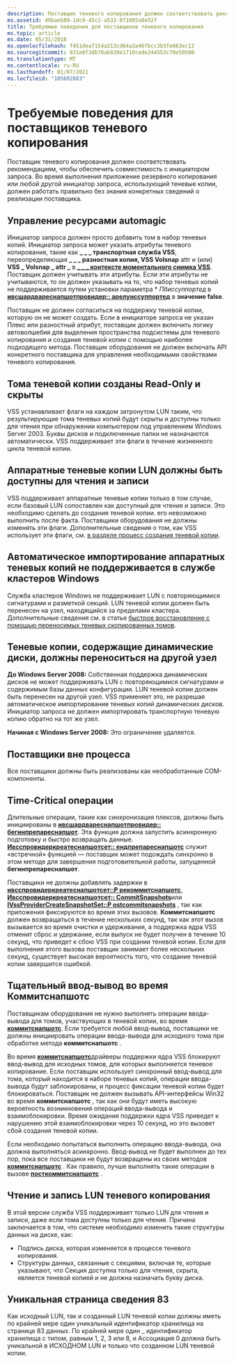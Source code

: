 ```yaml
---
description: Поставщик теневого копирования должен соответствовать рекомендациям, чтобы обеспечить совместимость с инициатором запроса.
ms.assetid: 49baeb89-1dc9-45c2-a532-071085a8e52f
title: Требуемые поведения для поставщиков теневого копирования
ms.topic: article
ms.date: 05/31/2018
ms.openlocfilehash: f451dea7154a313cd64a3a46fbcc3b5fe663ec12
ms.sourcegitcommit: 831e8f3db78ab820e1710cede244553c70e50500
ms.translationtype: MT
ms.contentlocale: ru-RU
ms.lasthandoff: 01/07/2021
ms.locfileid: "105692883"
---
```

# <a name="required-behaviors-for-shadow-copy-providers"></a>Требуемые поведения для поставщиков теневого копирования

Поставщик теневого копирования должен соответствовать рекомендациям, чтобы обеспечить совместимость с инициатором запроса. Во время выполнения приложение резервного копирования или любой другой инициатор запроса, использующий теневые копии, должен работать правильно без знания конкретных сведений о реализации поставщика.

## <a name="automagic-resource-management"></a>Управление ресурсами automagic

Инициатор запроса должен просто добавить том в набор теневых копий. Инициатор запроса может указать атрибуты теневого копирования, такие как **\_ \_ \_ транспортная служба VSS**, переопределяющая **\_ \_ \_ разностная копия, VSS Volsnap** attr и (или) **VSS \_ Volsnap \_ attr \_** в [**\_ \_ \_ контексте моментального снимка VSS**](/windows/desktop/api/Vss/ne-vss-vss_snapshot_context). Поставщик должен учитывать эти атрибуты. Если эти атрибуты не учитываются, то он должен указывать на то, что набор теневых копий не поддерживается путем установки параметра \* *Пбиссуппортед* в [**ивсшардвареснапшотпровидер:: арелунссуппортед**](/windows/desktop/api/VsProv/nf-vsprov-ivsshardwaresnapshotprovider-arelunssupported) в **значение false**.

Поставщик не должен согласиться на поддержку теневой копии, которую он не может создать. Если в инициаторе запроса не указан Плекс или разностный атрибут, поставщик должен включить логику автоволшебия для выделения пространства подсистемы для теневого копирования и создания теневой копии с помощью наиболее подходящего метода. Поставщик оборудования не должен включать API конкретного поставщика для управления необходимыми свойствами теневого копирования.

## <a name="created-shadow-copy-volumes-are-read-only-and-hidden"></a>Тома теневой копии созданы Read-Only и скрыты

VSS устанавливает флаги на каждом затронутом LUN таким, что результирующие тома теневых копий будут скрыты и доступны только для чтения при обнаружении компьютером под управлением Windows Server 2003. Буквы дисков и подключенные папки не назначаются автоматически. VSS поддерживает эти флаги в течение жизненного цикла теневой копии.

## <a name="hardware-shadow-copy-luns-must-be-readwrite"></a>Аппаратные теневые копии LUN должны быть доступны для чтения и записи

VSS поддерживает аппаратные теневые копии только в том случае, если базовый LUN сопоставлен как доступный для чтения и записи. Это необходимо сделать до создания теневой копии. его невозможно выполнить после факта. Поставщики оборудования не должны изменять эти флаги. Дополнительные сведения о том, как VSS использует эти флаги, см. [в разделе процесс создания теневой копии](the-shadow-copy-creation-process.md).

## <a name="auto-import-hardware-shadow-copies-are-not-supported-on-windows-cluster-service"></a>Автоматическое импортирование аппаратных теневых копий не поддерживается в службе кластеров Windows

Служба кластеров Windows не поддерживает LUN с повторяющимися сигнатурами и разметкой секций. LUN теневой копии должен быть перенесен на узел, находящийся за пределами кластера. Дополнительные сведения см. в статье [быстрое восстановление с помощью переносимых теневых скопированных томов](fast-recovery-using-transportable-shadow-copied-volumes.md).

## <a name="shadow-copies-that-contain-dynamic-disks-must-be-transported-to-a-different-host"></a>Теневые копии, содержащие динамические диски, должны переноситься на другой узел

**До Windows Server 2008:** Собственная поддержка динамических дисков не может поддерживать LUN с повторяющимися сигнатурами и содержимым базы данных конфигурации. LUN теневой копии должен быть перенесен на другой узел. VSS применяет это, не разрешая автоматическое импортирование теневых копий динамических дисков. Инициатор запроса не должен импортировать транспортную теневую копию обратно на тот же узел.

**Начиная с Windows Server 2008:** Это ограничение удаляется.

## <a name="providers-are-out-of-process"></a>Поставщики вне процесса

Все поставщики должны быть реализованы как необработанные COM-компоненты.

## <a name="time-critical-operations"></a>Time-Critical операции

Длительные операции, такие как синхронизация плексов, должны быть инициированы в [**ивсшардвареснапшотпровидер:: бегинпрепареснапшот**](/windows/desktop/api/VsProv/nf-vsprov-ivsshardwaresnapshotprovider-beginpreparesnapshot). Эта функция должна запустить асинхронную подготовку и быстро возвращать данные. [**Ивсспровидеркреатеснапшотсет:: ендпрепареснапшотс**](/windows/desktop/api/VsProv/nf-vsprov-ivssprovidercreatesnapshotset-endpreparesnapshots) служит «встречной» функцией — поставщик может подождать синхронно в этом методе для завершения подготовительной работы, запущенной **бегинпрепареснапшот**.

Поставщики не должны добавлять задержки в [**ивсспровидеркреатеснапшотсет::P рекоммитснапшотс**](/windows/desktop/api/VsProv/nf-vsprov-ivssprovidercreatesnapshotset-precommitsnapshots), [**Ивсспровидеркреатеснапшотсет:: CommitSnapshots**](/windows/desktop/api/VsProv/nf-vsprov-ivssprovidercreatesnapshotset-commitsnapshots)или [**IVssProviderCreateSnapshotSet::P ostcommitsnapshots**](/windows/desktop/api/VsProv/nf-vsprov-ivssprovidercreatesnapshotset-postcommitsnapshots) , так как приложения фиксируются во время этих вызовов. **Коммитснапшотс** должен возвращаться в течение нескольких секунд, так как этот вызов вызывается во время очистки и удерживания, а поддержка ядра VSS отменит сброс и удержание, если выпуск не будет получен в течение 10 секунд, что приведет к сбою VSS при создании теневой копии. Если для выполнения этого вызова поставщик занимает более нескольких секунд, существует высокая вероятность того, что создание теневой копии завершится ошибкой.

## <a name="careful-io-during-commitsnapshots"></a>Тщательный ввод-вывод во время Коммитснапшотс

Поставщикам оборудования не нужно выполнять операции ввода-вывода для томов, участвующих в теневой копии, во время [**коммитснапшотс**](/windows/desktop/api/VsProv/nf-vsprov-ivssprovidercreatesnapshotset-commitsnapshots). Если требуется любой ввод-вывод, поставщики не должны инициировать операции ввода-вывода для исходного тома при обработке метода **коммитснапшотс** .

Во время [**коммитснапшотс**](/windows/desktop/api/VsProv/nf-vsprov-ivssprovidercreatesnapshotset-commitsnapshots)драйверы поддержки ядра VSS блокируют ввод-вывод для исходных томов, для которых выполняется теневое копирование. Если поставщик использует синхронный ввод-вывод для тома, который находится в наборе теневых копий, операции ввода-вывода будут заблокированы, и процесс фиксации теневой копии будет блокироваться. Поставщик не должен вызывать API-интерфейсы Win32 во время **коммитснапшотс** , так как они будут иметь высокую вероятность возникновения операций ввода-вывода и взаимоблокировки. Время ожидания поддержки ядра VSS приведет к нарушению этой взаимоблокировки через 10 секунд, но это вызовет сбой создания теневой копии.

Если необходимо попытаться выполнить операцию ввода-вывода, она должна выполняться асинхронно. Ввод-вывод не будет выполнен до тех пор, пока все поставщики не будут возвращены из своих методов [**коммитснапшотс**](/windows/desktop/api/VsProv/nf-vsprov-ivssprovidercreatesnapshotset-commitsnapshots) . Как правило, лучше выполнять такие операции в вызове [**посткоммитснапшотс**](/windows/desktop/api/VsProv/nf-vsprov-ivssprovidercreatesnapshotset-postcommitsnapshots) .

## <a name="readwrite-shadow-copy-luns"></a>Чтение и запись LUN теневого копирования

В этой версии служба VSS поддерживает только LUN для чтения и записи, даже если тома доступны только для чтения. Причина заключается в том, что системе необходимо изменить такие структуры данных на диске, как:

-   Подпись диска, которая изменяется в процессе теневого копирования.
-   Структуры данных, связанные с секциями, включая те, которые указывают, что Секция доступна только для чтения, скрыта, является теневой копией и не должна назначать букву диска.

## <a name="unique-page-83-information"></a>Уникальная страница сведения 83

Как исходный LUN, так и созданный LUN теневой копии должны иметь по крайней мере один уникальный идентификатор хранилища на странице 83 данных. По крайней мере один \_ идентификатор хранилища с типом, равным 1, 2, 3 или 8, и Ассоциация 0 должна быть уникальной в ИСХОДНОМ LUN и только что созданном LUN теневой копии.

 

 



